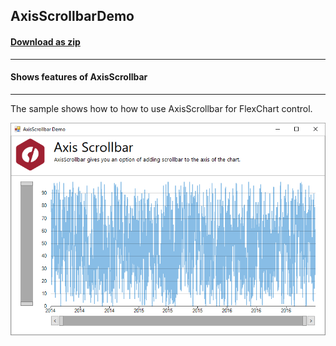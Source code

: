 ## AxisScrollbarDemo
#### [Download as zip](https://grapecity.github.io/DownGit/#/home?url=https://github.com/GrapeCity/ComponentOne-WinForms-Samples/tree/master/Next\FlexChart\CS\AxisScrollbarDemo)
____
#### Shows features of AxisScrollbar
____
The sample shows how to how to use AxisScrollbar for FlexChart control.

![screenshot](screenshot.png)
